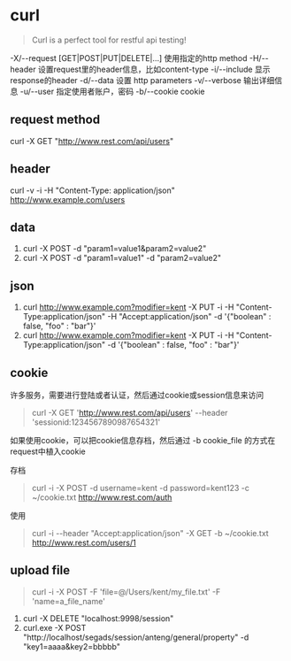 # curl

> Curl is a perfect tool for restful api testing!

-X/--request [GET|POST|PUT|DELETE|…]  使用指定的http method
-H/--header                           设置request里的header信息，比如content-type
-i/--include                          显示response的header
-d/--data                             设置 http parameters
-v/--verbose                          输出详细信息
-u/--user                             指定使用者账户，密码
-b/--cookie                           cookie

## request method
curl -X GET "http://www.rest.com/api/users"

## header
curl -v -i -H "Content-Type: application/json" http://www.example.com/users

## data
1. curl -X POST -d "param1=value1&param2=value2"
2. curl -X POST -d "param1=value1" -d "param2=value2"

## json
1. curl http://www.example.com?modifier=kent -X PUT -i -H "Content-Type:application/json" -H "Accept:application/json" -d '{"boolean" : false, "foo" : "bar"}'
2. curl http://www.example.com?modifier=kent -X PUT -i -H "Content-Type:application/json" -d '{"boolean" : false, "foo" : "bar"}'

## cookie
许多服务，需要进行登陆或者认证，然后通过cookie或session信息来访问
> curl -X GET 'http://www.rest.com/api/users' --header 'sessionid:1234567890987654321'

如果使用cookie，可以把cookie信息存档，然后通过 -b cookie_file 的方式在request中植入cookie

存档
> curl -i -X POST -d username=kent -d password=kent123 -c  ~/cookie.txt  http://www.rest.com/auth

使用
> curl -i --header "Accept:application/json" -X GET -b ~/cookie.txt http://www.rest.com/users/1

## upload file

> curl -i -X POST -F 'file=@/Users/kent/my_file.txt' -F 'name=a_file_name'

1. curl -X DELETE "localhost:9998/session"
2. curl.exe -X POST "http://localhost/segads/session/anteng/general/property" -d "key1=aaaa&key2=bbbbb"
